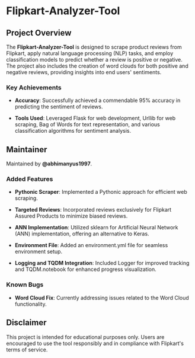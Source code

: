 # Flipkart-Analyzer-Tool

## Project Overview 

The **Flipkart-Analyzer-Tool** is designed to scrape product reviews from Flipkart, apply natural language processing (NLP) tasks, and employ classification models to predict whether a review is positive or negative. The project also includes the creation of word clouds for both positive and negative reviews, providing insights into end users' sentiments.

### Key Achievements

- **Accuracy**: Successfully achieved a commendable 95% accuracy in predicting the sentiment of reviews.
  
- **Tools Used**: Leveraged Flask for web development, Urllib for web scraping, Bag of Words for text representation, and various classification algorithms for sentiment analysis.

## Maintainer

Maintained by **@abhimanyus1997**.

### Added Features

- **Pythonic Scraper**: Implemented a Pythonic approach for efficient web scraping.
  
- **Targeted Reviews**: Incorporated reviews exclusively for Flipkart Assured Products to minimize biased reviews.
  
- **ANN Implementation**: Utilized sklearn for Artificial Neural Network (ANN) implementation, offering an alternative to Keras.
  
- **Environment File**: Added an environment.yml file for seamless environment setup.
  
- **Logging and TQDM Integration**: Included Logger for improved tracking and TQDM.notebook for enhanced progress visualization.

### Known Bugs

- **Word Cloud Fix**: Currently addressing issues related to the Word Cloud functionality.

## Disclaimer

This project is intended for educational purposes only. Users are encouraged to use the tool responsibly and in compliance with Flipkart's terms of service.
